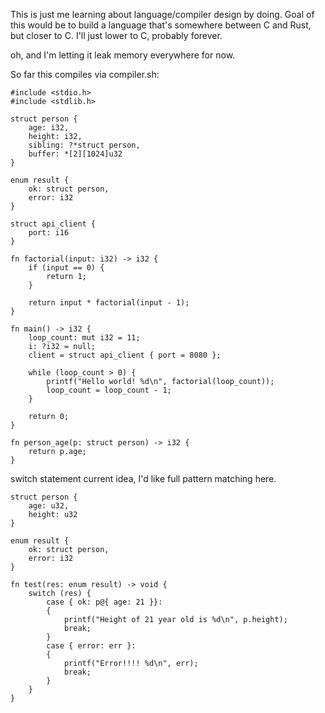 This is just me learning about language/compiler design by doing. Goal of this would be to build a language that's somewhere between C and Rust, but closer to C. I'll just lower to C, probably forever.

oh, and I'm letting it leak memory everywhere for now.

So far this compiles via compiler.sh:
```
#include <stdio.h>
#include <stdlib.h>

struct person {
    age: i32,
    height: i32,
    sibling: ?*struct person,
    buffer: *[2][1024]u32
}

enum result {
    ok: struct person,
    error: i32
}

struct api_client {
    port: i16
}

fn factorial(input: i32) -> i32 {
    if (input == 0) {
        return 1;
    }
    
    return input * factorial(input - 1);
}

fn main() -> i32 {
    loop_count: mut i32 = 11;
    i: ?i32 = null;
    client = struct api_client { port = 8080 };

    while (loop_count > 0) {
        printf("Hello world! %d\n", factorial(loop_count));
        loop_count = loop_count - 1;
    }

    return 0;
}

fn person_age(p: struct person) -> i32 {
    return p.age;
}
```

switch statement current idea, I'd like full pattern matching here.
```
struct person {
    age: u32,
    height: u32
}

enum result {
    ok: struct person,
    error: i32
}

fn test(res: enum result) -> void {
    switch (res) {
        case { ok: p@{ age: 21 }}:
        {
            printf("Height of 21 year old is %d\n", p.height);
            break;
        }
        case { error: err }:
        {
            printf("Error!!!! %d\n", err);
            break;
        }
    }
}
```

